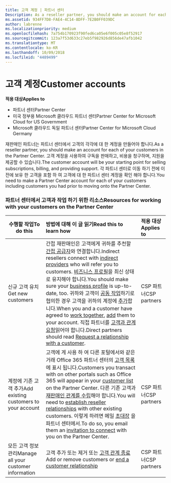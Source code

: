 ```yaml
---
title: 고객 계정 | 파트너 센터
Description: As a reseller partner, you should make an account for each of your customers in Partner Center. The customer account will be your starting point for selling subscriptions, billing, and providing support.
ms.assetid: 934FF7D8-FAE4-4C14-8DFF-7E2B0FF039DC
author: labrenne
ms.localizationpriority: medium
ms.openlocfilehash: 7a754b170923f90fed6ca05e6f005c05e8f52917
ms.sourcegitcommit: 123a7f53d633c27eb5f982926d856de47afb1042
ms.translationtype: MT
ms.contentlocale: ko-KR
ms.lasthandoff: 10/09/2018
ms.locfileid: "4489499"
---
```

# <a name="customer-accounts"></a><span data-ttu-id="20567-102">고객 계정</span><span class="sxs-lookup"><span data-stu-id="20567-102">Customer accounts</span></span>

**<span data-ttu-id="20567-103">적용 대상</span><span class="sxs-lookup"><span data-stu-id="20567-103">Applies to</span></span>**

-  <span data-ttu-id="20567-104">파트너 센터</span><span class="sxs-lookup"><span data-stu-id="20567-104">Partner Center</span></span>
-  <span data-ttu-id="20567-105">미국 정부용 Microsoft 클라우드 파트너 센터</span><span class="sxs-lookup"><span data-stu-id="20567-105">Partner Center for Microsoft Cloud for US Government</span></span>
-  <span data-ttu-id="20567-106">Microsoft 클라우드 독일 파트너 센터</span><span class="sxs-lookup"><span data-stu-id="20567-106">Partner Center for Microsoft Cloud Germany</span></span>

<span data-ttu-id="20567-107">재판매인 파트너는 파트너 센터에서 고객의 각각에 대 한 계정을 만들어야 합니다.</span><span class="sxs-lookup"><span data-stu-id="20567-107">As a reseller partner, you should make an account for each of your customers in the Partner Center.</span></span> <span data-ttu-id="20567-108">고객 계정을 사용하여 구독을 판매하고, 비용을 청구하며, 지원을 제공할 수 있습니다.</span><span class="sxs-lookup"><span data-stu-id="20567-108">The customer account will be your starting point for selling subscriptions, billing, and providing support.</span></span> <span data-ttu-id="20567-109">각 파트너 센터로 이동 하기 전에 이전에 보유 한 고객을 포함 하 여 고객에 대 한 파트너 센터 계정을 확인 해야 합니다.</span><span class="sxs-lookup"><span data-stu-id="20567-109">You need to make a Partner Center account for each of your customers including customers you had prior to moving onto the Partner Center.</span></span>

### <a name="resources-for-working-with-your-customers-on-the-partner-center"></a><span data-ttu-id="20567-110">파트너 센터에서 고객과 작업 하기 위한 리소스</span><span class="sxs-lookup"><span data-stu-id="20567-110">Resources for working with your customers on the Partner Center</span></span>

|**<span data-ttu-id="20567-111">수행할 작업</span><span class="sxs-lookup"><span data-stu-id="20567-111">To do this</span></span>**   |**<span data-ttu-id="20567-112">방법에 대해 이 글 읽기</span><span class="sxs-lookup"><span data-stu-id="20567-112">Read this to learn how</span></span>**   |**<span data-ttu-id="20567-113">적용 대상</span><span class="sxs-lookup"><span data-stu-id="20567-113">Applies to</span></span>**|
|-----------------|:----------------------------|:--------------|
|<span data-ttu-id="20567-114">신규 고객 유치</span><span class="sxs-lookup"><span data-stu-id="20567-114">Get new customers</span></span>|<span data-ttu-id="20567-115">간접 재판매인은 고객에게 귀하를 추천할 [간접 공급자](indirect-reseller-tasks-in-partner-center.md)와 연결합니다.</span><span class="sxs-lookup"><span data-stu-id="20567-115">Indirect resellers connect with [indirect providers](indirect-reseller-tasks-in-partner-center.md) who will refer you to customers.</span></span> <span data-ttu-id="20567-116">[비즈니스 프로필](create-a-marketing-profile.md)을 최신 상태로 유지해야 합니다.</span><span class="sxs-lookup"><span data-stu-id="20567-116">You should make sure your [business profile](create-a-marketing-profile.md) is up-to-date, too.</span></span> <span data-ttu-id="20567-117">귀하와 고객이 [공동 작업](responding-to-referrals.md)하기로 협의한 경우 고객을 귀하의 계정에 [추가](add-a-new-customer.md)합니다.</span><span class="sxs-lookup"><span data-stu-id="20567-117">When you and a customer have agreed to [work together](responding-to-referrals.md), [add](add-a-new-customer.md) them to your account.</span></span> <span data-ttu-id="20567-118">직접 파트너를 [고객과 관계 요청](request-a-relationship-with-a-customer.md)읽어야 합니다.</span><span class="sxs-lookup"><span data-stu-id="20567-118">Direct partners should read [ Request a relationship with a customer](request-a-relationship-with-a-customer.md).</span></span>|<span data-ttu-id="20567-119">CSP 파트너</span><span class="sxs-lookup"><span data-stu-id="20567-119">CSP partners</span></span>|
|<span data-ttu-id="20567-120">계정에 기존 고객 추가</span><span class="sxs-lookup"><span data-stu-id="20567-120">Add existing customers to your account</span></span>   | <span data-ttu-id="20567-121">고객에 게 사용 하 여 다른 포털에서와 같은 거래 Office 365 파트너 센터의 [고객 목록](see-your-customer-list.md) 에 표시 됩니다.</span><span class="sxs-lookup"><span data-stu-id="20567-121">Customers you transact with on other portals such as Office 365 will appear in your [customer list](see-your-customer-list.md) on the Partner Center.</span></span> <span data-ttu-id="20567-122">다른 기존 고객과 [재판매인 관계를 수립](indirect-reseller-tasks-in-partner-center.md)해야 합니다.</span><span class="sxs-lookup"><span data-stu-id="20567-122">You will need to [establish reseller relationships](indirect-reseller-tasks-in-partner-center.md) with other existing customers.</span></span> <span data-ttu-id="20567-123">이렇게 하려면 메일 [초대장](responding-to-referrals.md) 을 파트너 센터에서.</span><span class="sxs-lookup"><span data-stu-id="20567-123">To do so, you email them an [invitation to connect](responding-to-referrals.md) with you on the Partner Center.</span></span>   | <span data-ttu-id="20567-124">CSP 파트너</span><span class="sxs-lookup"><span data-stu-id="20567-124">CSP partners</span></span>   |
|<span data-ttu-id="20567-125">모든 고객 정보 관리</span><span class="sxs-lookup"><span data-stu-id="20567-125">Manage all your customer information</span></span>   | <span data-ttu-id="20567-126">고객 추가 또는 제거 또는 [고객 관계 종료](remove-a-relationship.md)</span><span class="sxs-lookup"><span data-stu-id="20567-126">Add or remove customers or [end a customer relationship](remove-a-relationship.md)</span></span>|   <span data-ttu-id="20567-127">CSP 파트너</span><span class="sxs-lookup"><span data-stu-id="20567-127">CSP partners</span></span> |
